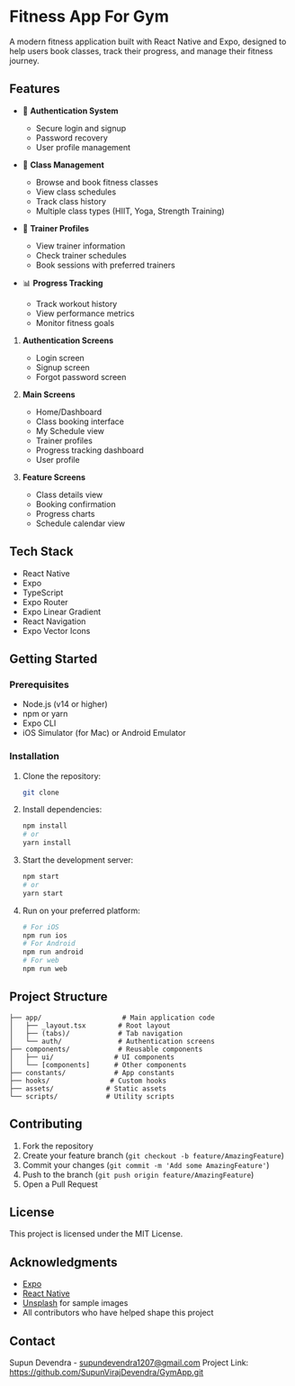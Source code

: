 # Fitness App For Gym 

A modern fitness application built with React Native and Expo, designed to help users book classes, track their progress, and manage their fitness journey.

## Features

- 🔐 **Authentication System**
  - Secure login and signup
  - Password recovery
  - User profile management

- 📅 **Class Management**
  - Browse and book fitness classes
  - View class schedules
  - Track class history
  - Multiple class types (HIIT, Yoga, Strength Training)

- 👥 **Trainer Profiles**
  - View trainer information
  - Check trainer schedules
  - Book sessions with preferred trainers

- 📊 **Progress Tracking**
  - Track workout history
  - View performance metrics
  - Monitor fitness goals



1. **Authentication Screens**
   - Login screen
   - Signup screen
   - Forgot password screen

2. **Main Screens**
   - Home/Dashboard
   - Class booking interface
   - My Schedule view
   - Trainer profiles
   - Progress tracking dashboard
   - User profile

3. **Feature Screens**
   - Class details view
   - Booking confirmation
   - Progress charts
   - Schedule calendar view

## Tech Stack

- React Native
- Expo
- TypeScript
- Expo Router
- Expo Linear Gradient
- React Navigation
- Expo Vector Icons

## Getting Started

### Prerequisites

- Node.js (v14 or higher)
- npm or yarn
- Expo CLI
- iOS Simulator (for Mac) or Android Emulator

### Installation

1. Clone the repository:
   ```bash
   git clone 
   ```

2. Install dependencies:
   ```bash
   npm install
   # or
   yarn install
   ```

3. Start the development server:
   ```bash
   npm start
   # or
   yarn start
   ```

4. Run on your preferred platform:
   ```bash
   # For iOS
   npm run ios
   # For Android
   npm run android
   # For web
   npm run web
   ```

## Project Structure

```
├── app/                    # Main application code
│   ├── _layout.tsx        # Root layout
│   ├── (tabs)/            # Tab navigation
│   └── auth/              # Authentication screens
├── components/            # Reusable components
│   ├── ui/               # UI components
│   └── [components]      # Other components
├── constants/            # App constants
├── hooks/               # Custom hooks
├── assets/             # Static assets
└── scripts/            # Utility scripts
```

## Contributing

1. Fork the repository
2. Create your feature branch (`git checkout -b feature/AmazingFeature`)
3. Commit your changes (`git commit -m 'Add some AmazingFeature'`)
4. Push to the branch (`git push origin feature/AmazingFeature`)
5. Open a Pull Request

## License

This project is licensed under the MIT License.

## Acknowledgments

- [Expo](https://expo.dev/)
- [React Native](https://reactnative.dev/)
- [Unsplash](https://unsplash.com/) for sample images
- All contributors who have helped shape this project

## Contact

Supun Devendra - supundevendra1207@gmail.com
Project Link: https://github.com/SupunVirajDevendra/GymApp.git
